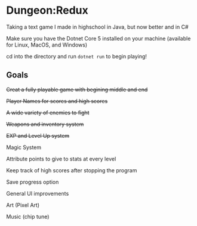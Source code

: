 # Dungeon:Redux
 Taking a text game I made in highschool in Java, but now better and in C#
 
 Make sure you have the Dotnet Core 5 installed on your machine (available for Linux, MacOS, and Windows)
 
 cd into the directory and run `dotnet run` to begin playing!

## Goals
~~Creat a fully playable game with begining middle and end~~

~~Player Names for scores and high scores~~ 

~~A wide variety of enemies to fight~~

~~Weapons and inventory system~~

~~EXP and Level Up system~~

Magic System

Attribute points to give to stats at every level

Keep track of high scores after stopping the program

Save progress option

General UI improvements

Art (Pixel Art)

Music (chip tune) 
